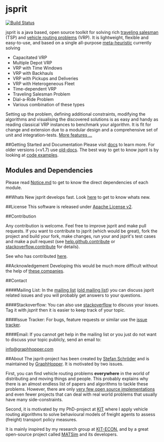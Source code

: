 jsprit
======
[![Build Status](https://travis-ci.org/graphhopper/jsprit.svg?branch=master)](https://travis-ci.org/graphhopper/jsprit)

jsprit is a java based, open source toolkit for solving rich <a href="http://en.wikipedia.org/wiki/Travelling_salesman_problem" target="_blank">traveling salesman</a> (TSP) and <a href="http://neo.lcc.uma.es/vrp/vehicle-routing-problem/" target="_blank">vehicle routing problems</a> (VRP).
It is lightweight, flexible and easy-to-use, and based on a single all-purpose <a href="https://github.com/jsprit/jsprit/wiki/Meta-Heuristic" target="_blank">meta-heuristic</a> currently solving
- Capacitated VRP
- Multiple Depot VRP
- VRP with Time Windows
- VRP with Backhauls
- VRP with Pickups and Deliveries
- VRP with Heterogeneous Fleet
- Time-dependent VRP
- Traveling Salesman Problem
- Dial-a-Ride Problem
- Various combination of these types

Setting up the problem, defining additional constraints, modifying the algorithms and visualising the discovered solutions is as easy and handy as
reading classical VRP instances to benchmark your algorithm. It is fit for change and extension due to a modular design and a comprehensive set of unit and integration-tests. [More features ...](https://github.com/jsprit/jsprit/wiki/features)

##Getting Started and Documentation
Please visit [docs](https://github.com/graphhopper/jsprit/blob/master/docs/Home.md) to learn more. For older versions (<v1.7) use [old-docs](https://github.com/graphhopper/jsprit/blob/%3C1.7/docs/Home.md). The best way to get to know jsprit is by looking at [code examples](https://github.com/graphhopper/jsprit/tree/master/jsprit-examples/src/main/java/com/graphhopper/jsprit/examples).

## Modules and Dependencies
Please read [Notice.md](https://github.com/graphhopper/jsprit/blob/master/NOTICE.md) to get to know the direct dependencies of each module.

##Whats New
jsprit develops fast. Look [here](https://github.com/jsprit/jsprit/blob/master/WHATS_NEW.md) to get to know whats new.

##License
This software is released under [Apache License v2](https://www.apache.org/licenses/LICENSE-2.0).

##Contribution

Any contribution is welcome. Feel free to improve jsprit and make pull requests. If you want to contribute to jsprit (which would be great), fork the project and build your fork, make changes, run your and jsprit's test cases and make a pull request (see [help.github.contribute](https://help.github.com/articles/fork-a-repo) or [stackoverflow.contribute](http://stackoverflow.com/questions/4384776/how-do-i-contribute-to-others-code-in-github) for details).

See who has contributed [here](https://github.com/jsprit/jsprit/blob/master/CONTRIBUTORS.md).

##Acknowledgement
Developing this would be much more difficult without the help of [these companies](https://github.com/graphhopper/jsprit/blob/master/docs/Acknowledgement.md).

##Contact

####Mailing List:
In the [mailing list](https://discuss.graphhopper.com/) ([old mailing list](https://groups.google.com/group/jsprit-mailing-list)) you can discuss jsprit related issues and you will probably get answers to your questions.

####Stackoverflow:
You can also use [stackoverflow](http://stackoverflow.com/questions/tagged/jsprit) to discuss your issues. Tag it with <em>jsprit</em> then it is easier to keep track of your topic.

####Issue Tracker:
For bugs, feature requests or similar use the [issue tracker](https://github.com/jsprit/jsprit/issues).

####Email:
If you cannot get help in the mailing list or you just do not want to discuss your topic publicly, send an email to:

info@graphhopper.com


##About
The jsprit-project has been created by [Stefan Schröder](https://github.com/oblonski) and is maintained by [GraphHopper](https://graphhopper.com/). It is motivated by two issues.

First, you can find vehicle routing problems **everywhere** in the world of distributing and moving things and people. This probably explains why there is an almost endless list of papers and algorithms to tackle these problems. However, there are only [very few open source implementations](https://github.com/graphhopper/jsprit/blob/master/docs/Other-Projects.md) and even fewer projects that can deal with real world problems that usually have many side-constraints.

Second, it is motivated by my PhD-project at [KIT](http://www.kit.edu/english/index.php) where I apply vehicle routing algorithms to solve behavioural models of freight agents to assess (freight) transport policy measures.

It is mainly inspired by my research group at [KIT-ECON](http://netze.econ.kit.edu/21.php), and by a great open-source project called [MATSim](http://www.matsim.org) and its developers.


